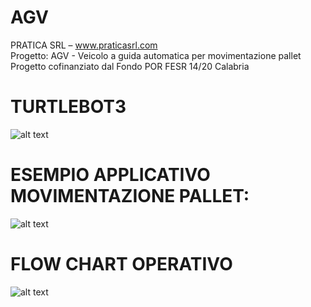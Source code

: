# AGV  
PRATICA SRL – www.praticasrl.com  
Progetto: AGV - Veicolo a guida automatica per movimentazione pallet  
Progetto cofinanziato dal Fondo POR FESR 14/20 Calabria 

# TURTLEBOT3
![alt text](https://imgur.com/rx3XeKB.png)


# ESEMPIO APPLICATIVO MOVIMENTAZIONE PALLET:
![alt text](https://imgur.com/5odDpaY.png)

# FLOW CHART OPERATIVO
![alt text](https://imgur.com/x3d0QaP.png)
